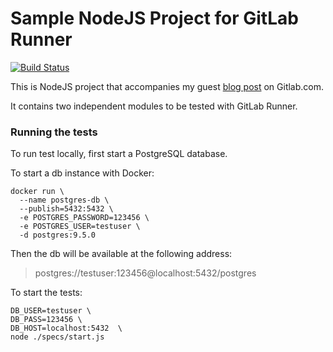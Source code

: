 # Sample NodeJS Project for GitLab Runner  
[![Build Status](https://img.shields.io/travis/deployd/deployd.svg?style=flat-square)](https://travis-ci.org/hoangtrongphuc/DemoTravisCI)

This is NodeJS project that accompanies my guest
[blog post](https://about.gitlab.com/2016/03/01/gitlab-runner-with-docker/)
on Gitlab.com.

It contains two independent modules to be tested with GitLab Runner.

### Running the tests

To run test locally, first start a PostgreSQL database.

To start a db instance with Docker:
```
docker run \
  --name postgres-db \
  --publish=5432:5432 \
  -e POSTGRES_PASSWORD=123456 \
  -e POSTGRES_USER=testuser \
  -d postgres:9.5.0
```

Then the db will be available at the following address:
> postgres://testuser:123456@localhost:5432/postgres

To start the tests:
```
DB_USER=testuser \
DB_PASS=123456 \
DB_HOST=localhost:5432  \
node ./specs/start.js
```
